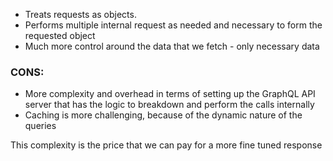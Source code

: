 - Treats requests as objects.
- Performs multiple internal request as needed and necessary to form the requested object
- Much more control around the data that we fetch - only necessary data


### CONS:
- More complexity and overhead in terms of setting up the GraphQL API server that has the logic to  breakdown and perform the calls internally
- Caching is more challenging, because of the dynamic nature of the queries

This complexity is the price that we can pay for a more fine tuned response



